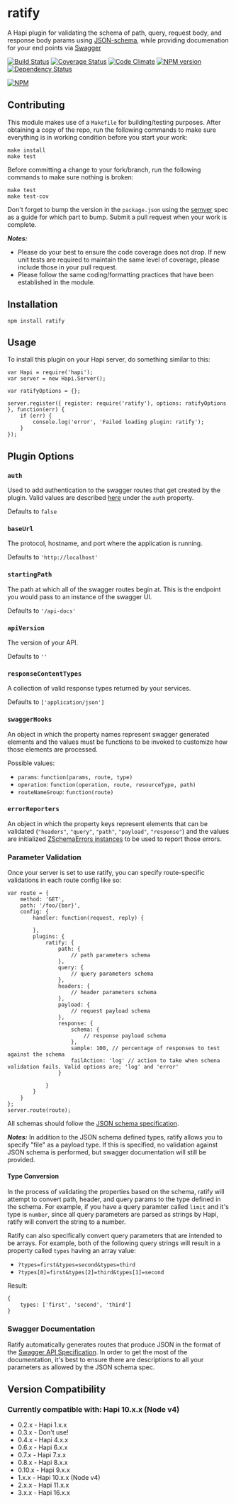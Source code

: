 ratify
======

A Hapi plugin for validating the schema of path, query, request body, and response body params using [JSON-schema](http://json-schema.org/), while providing documenation for your end points via [Swagger](https://helloreverb.com/developers/swagger)

[![Build Status](https://secure.travis-ci.org/mac-/ratify.png)](http://travis-ci.org/mac-/ratify)
[![Coverage Status](https://coveralls.io/repos/mac-/ratify/badge.png)](https://coveralls.io/r/mac-/ratify)
[![Code Climate](https://codeclimate.com/github/mac-/ratify.png)](https://codeclimate.com/github/mac-/ratify)
[![NPM version](https://badge.fury.io/js/ratify.png)](http://badge.fury.io/js/ratify)
[![Dependency Status](https://david-dm.org/mac-/ratify.png)](https://david-dm.org/mac-/ratify)

[![NPM](https://nodei.co/npm/ratify.png?downloads=true&stars=true)](https://nodei.co/npm/ratify/)

## Contributing

This module makes use of a `Makefile` for building/testing purposes. After obtaining a copy of the repo, run the following commands to make sure everything is in working condition before you start your work:

	make install
	make test

Before committing a change to your fork/branch, run the following commands to make sure nothing is broken:

	make test
	make test-cov

Don't forget to bump the version in the `package.json` using the [semver](http://semver.org/spec/v2.0.0.html) spec as a guide for which part to bump. Submit a pull request when your work is complete.

***Notes:***
* Please do your best to ensure the code coverage does not drop. If new unit tests are required to maintain the same level of coverage, please include those in your pull request.
* Please follow the same coding/formatting practices that have been established in the module.

## Installation

	npm install ratify

## Usage

To install this plugin on your Hapi server, do something similar to this:

	var Hapi = require('hapi');
	var server = new Hapi.Server();

	var ratifyOptions = {};

	server.register({ register: require('ratify'), options: ratifyOptions }, function(err) {
		if (err) {
			console.log('error', 'Failed loading plugin: ratify');
		}
	});

## Plugin Options

### `auth`

Used to add authentication to the swagger routes that get created by the plugin. Valid values are described [here](https://github.com/spumko/hapi/blob/master/docs/Reference.md#route-options) under the `auth` property.

Defaults to `false`

### `baseUrl`

The protocol, hostname, and port where the application is running.

Defaults to `'http://localhost'`

### `startingPath`

The path at which all of the swagger routes begin at. This is the endpoint you would pass to an instance of the swagger UI.

Defaults to `'/api-docs'`

### `apiVersion`

The version of your API.

Defaults to `''`

### `responseContentTypes`

A collection of valid response types returned by your services.

Defaults to `['application/json']`

### `swaggerHooks`

An object in which the property names represent swagger generated elements and the values must be functions to be invoked to customize how those elements are processed.

Possible values:
* `params`: `function(params, route, type)`
* `operation`: `function(operation, route, resourceType, path)`
* `routeNameGroup`: `function(route)`

### `errorReporters`

An object in which the property keys represent elements that can be validated (`"headers"`, `"query"`, `"path"`, `"payload"`, `"response"`) and the values are initialized [ZSchemaErrors instances](https://github.com/dschenkelman/z-schema-errors) to be used to report those errors.

### Parameter Validation

Once your server is set to use ratify, you can specify route-specific validations in each route config like so:

	var route = {
		method: 'GET',
		path: '/foo/{bar}',
		config: {
			handler: function(request, reply) {

			},
			plugins: {
				ratify: {
					path: {
						// path parameters schema
					},
					query: {
						// query parameters schema
					},
					headers: {
						// header parameters schema
					},
					payload: {
						// request payload schema
					},
					response: {
						schema: {
							// response payload schema
						},
						sample: 100, // percentage of responses to test against the schema
						failAction: 'log' // action to take when schena validation fails. Valid options are; 'log' and 'error'
					}

				}
			}
		}
	};
	server.route(route);

All schemas should follow the [JSON schema specification](http://json-schema.org/).

***Notes:***
In addition to the JSON schema defined types, ratify allows you to specify "file" as a payload type. If this is specified, no validation against JSON schema is performed, but swagger documentation will still be provided.

#### Type Conversion

In the process of validating the properties based on the schema, ratify will attempt to convert path, header, and query params to the type defined in the schema. For example, if you have a query paramter called `limit` and it's type is `number`, since all query parameters are parsed as strings by Hapi, ratify will convert the string to a number.

Ratify can also specifically convert query parameters that are intended to be arrays. For example, both of the following query strings will result in a property called `types` having an array value:

* `?types=first&types=second&types=third`
* `?types[0]=first&types[2]=third&types[1]=second`

Result:

```
{
	types: ['first', 'second', 'third']
}
```

### Swagger Documentation

Ratify automatically generates routes that produce JSON in the format of the [Swagger API Specification](https://github.com/wordnik/swagger-core). In order to get the most of the documentation, it's best to ensure there are descriptions to all your parameters as allowed by the JSON schema spec.

## Version Compatibility

### Currently compatible with: Hapi 10.x.x (Node v4)

* 0.2.x - Hapi 1.x.x
* 0.3.x - Don't use!
* 0.4.x - Hapi 4.x.x
* 0.6.x - Hapi 6.x.x
* 0.7.x - Hapi 7.x.x
* 0.8.x - Hapi 8.x.x
* 0.10.x - Hapi 9.x.x
* 1.x.x - Hapi 10.x.x (Node v4)
* 2.x.x - Hapi 11.x.x
* 3.x.x - Hapi 16.x.x


